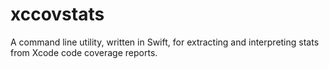 # xccovstats
A command line utility, written in Swift, for extracting and interpreting stats from Xcode code coverage reports.
